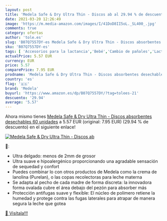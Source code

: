 ```yaml
---
layout: post
title: 'Medela Safe & Dry Ultra Thin - Discos ab al 29.94 % de descuento'
date: 2021-03-20 12:26:49
image: 'https://m.media-amazon.com/images/I/41DoD8II5oL._SL400_.jpg'
comments: true
category: ofertas
author: 'tole.es'
slug: 'B07Q7557DY-es Medela Safe & Dry Ultra Thin - Discos absorbentes...'
sku: 'B07Q7557DY-es'
tags: [ 'Accesorios para la lactancia','Bebé','Cambio de pañales','Lactancia y alimentación','Pañales desechables','Pañales desechables para bebés','Pañales para bebé','medela', ]
actualPrice: 5.57 EUR
currency: EUR
price: 5.57
comparePrice: 7.95 EUR
prodname: 'Medela Safe & Dry Ultra Thin - Discos absorbentes desechables  60 unidades'
country: 'es'
flag: '🇪🇸'
brand: 'Medela'
buyurl: 'https://www.amazon.es/dp/B07Q7557DY/?tag=tolees-21'
descuento: '29.94'
average: '5.57'
---
```


Ahora mismo tienes [Medela Safe & Dry Ultra Thin - Discos absorbentes desechables  60 unidades](https://www.amazon.es/dp/B07Q7557DY/?tag=tolees-21) a 5.57 EUR (original: 7.95 EUR) (29.94 %  de descuento) en el siguiente enlace!

[![Medela Safe & Dry Ultra Thin - Discos ab](https://m.media-amazon.com/images/I/41DoD8II5oL._SL400_.jpg)](https://www.amazon.es/dp/B07Q7557DY/?tag=tolees-21)

🔎:

- Ultra delgado: menos de 2mm de grosor
- Ultra suave e hipoalergénico proporcionando una agradable sensación de sequedad y confort
- Puedes combinar lo con otros productos de Medela como la crema de lanolina (Purelan), o las copas recolectoras para leche materna
- Se adapta al pecho de cada madre de forma discreta: la innovadora forma ovalada cubre el área debajo del pezón para absorber más
- Protección antifugas suave y flexible: El núcleo de polímero retiene la humedad y protege contra las fugas laterales para atrapar de manera segura la leche que gotea

[🛒 Visítala!!!](https://www.amazon.es/dp/B07Q7557DY/?tag=tolees-21)

